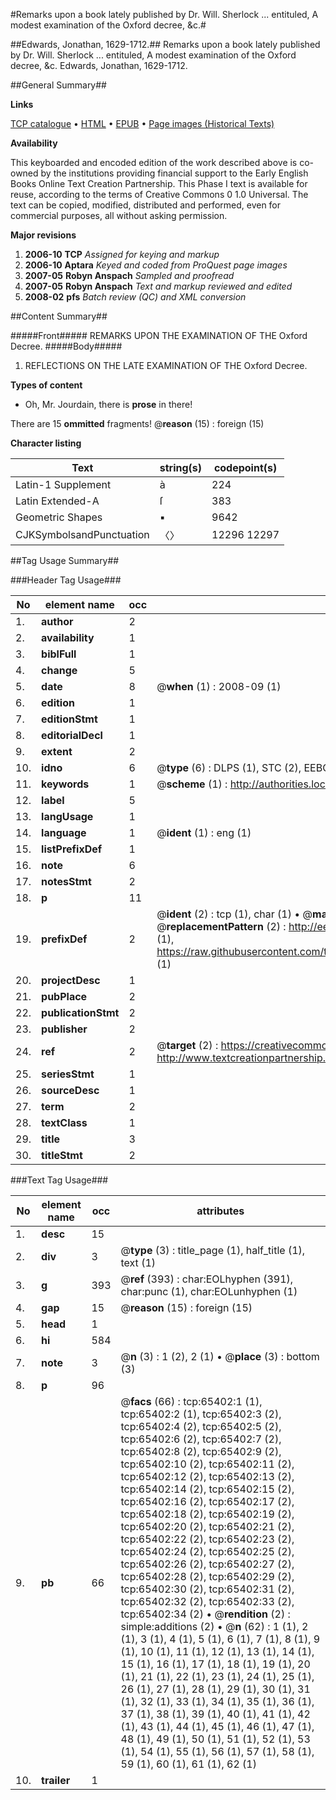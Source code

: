 #Remarks upon a book lately published by Dr. Will. Sherlock ... entituled, A modest examination of the Oxford decree, &c.#

##Edwards, Jonathan, 1629-1712.##
Remarks upon a book lately published by Dr. Will. Sherlock ... entituled, A modest examination of the Oxford decree, &c.
Edwards, Jonathan, 1629-1712.

##General Summary##

**Links**

[TCP catalogue](http://www.ota.ox.ac.uk/tcp/)  • 
[HTML](http://tei.it.ox.ac.uk/tcp/Texts-HTML/free/A38/A38076.html)  • 
[EPUB](http://tei.it.ox.ac.uk/tcp/Texts-EPUB/free/A38/A38076.epub) • 
[Page images (Historical Texts)](https://data.historicaltexts.jisc.ac.uk/view?pubId=eebo-12657240e&pageId=eebo-12657240e-65402-1)

**Availability**

This keyboarded and encoded edition of the
	       work described above is co-owned by the institutions
	       providing financial support to the Early English Books
	       Online Text Creation Partnership. This Phase I text is
	       available for reuse, according to the terms of Creative
	       Commons 0 1.0 Universal. The text can be copied,
	       modified, distributed and performed, even for
	       commercial purposes, all without asking permission.

**Major revisions**

1. __2006-10__ __TCP__ *Assigned for keying and markup*
1. __2006-10__ __Aptara__ *Keyed and coded from ProQuest page images*
1. __2007-05__ __Robyn Anspach__ *Sampled and proofread*
1. __2007-05__ __Robyn Anspach__ *Text and markup reviewed and edited*
1. __2008-02__ __pfs__ *Batch review (QC) and XML conversion*

##Content Summary##

#####Front#####
REMARKS
UPON THE
EXAMINATION
OF THE
Oxford Decree.
#####Body#####

1. REFLECTIONS
ON THE
LATE EXAMINATION
OF THE
Oxford Decree.

**Types of content**

  * Oh, Mr. Jourdain, there is **prose** in there!

There are 15 **ommitted** fragments! 
 @__reason__ (15) : foreign (15)

**Character listing**


|Text|string(s)|codepoint(s)|
|---|---|---|
|Latin-1 Supplement|à|224|
|Latin Extended-A|ſ|383|
|Geometric Shapes|▪|9642|
|CJKSymbolsandPunctuation|〈〉|12296 12297|

##Tag Usage Summary##

###Header Tag Usage###

|No|element name|occ|attributes|
|---|---|---|---|
|1.|__author__|2||
|2.|__availability__|1||
|3.|__biblFull__|1||
|4.|__change__|5||
|5.|__date__|8| @__when__ (1) : 2008-09 (1)|
|6.|__edition__|1||
|7.|__editionStmt__|1||
|8.|__editorialDecl__|1||
|9.|__extent__|2||
|10.|__idno__|6| @__type__ (6) : DLPS (1), STC (2), EEBO-CITATION (1), OCLC (1), VID (1)|
|11.|__keywords__|1| @__scheme__ (1) : http://authorities.loc.gov/ (1)|
|12.|__label__|5||
|13.|__langUsage__|1||
|14.|__language__|1| @__ident__ (1) : eng (1)|
|15.|__listPrefixDef__|1||
|16.|__note__|6||
|17.|__notesStmt__|2||
|18.|__p__|11||
|19.|__prefixDef__|2| @__ident__ (2) : tcp (1), char (1)  •  @__matchPattern__ (2) : ([0-9\-]+):([0-9IVX]+) (1), (.+) (1)  •  @__replacementPattern__ (2) : http://eebo.chadwyck.com/downloadtiff?vid=$1&page=$2 (1), https://raw.githubusercontent.com/textcreationpartnership/Texts/master/tcpchars.xml#$1 (1)|
|20.|__projectDesc__|1||
|21.|__pubPlace__|2||
|22.|__publicationStmt__|2||
|23.|__publisher__|2||
|24.|__ref__|2| @__target__ (2) : https://creativecommons.org/publicdomain/zero/1.0/ (1), http://www.textcreationpartnership.org/docs/. (1)|
|25.|__seriesStmt__|1||
|26.|__sourceDesc__|1||
|27.|__term__|2||
|28.|__textClass__|1||
|29.|__title__|3||
|30.|__titleStmt__|2||


###Text Tag Usage###

|No|element name|occ|attributes|
|---|---|---|---|
|1.|__desc__|15||
|2.|__div__|3| @__type__ (3) : title_page (1), half_title (1), text (1)|
|3.|__g__|393| @__ref__ (393) : char:EOLhyphen (391), char:punc (1), char:EOLunhyphen (1)|
|4.|__gap__|15| @__reason__ (15) : foreign (15)|
|5.|__head__|1||
|6.|__hi__|584||
|7.|__note__|3| @__n__ (3) : 1 (2), 2 (1)  •  @__place__ (3) : bottom (3)|
|8.|__p__|96||
|9.|__pb__|66| @__facs__ (66) : tcp:65402:1 (1), tcp:65402:2 (1), tcp:65402:3 (2), tcp:65402:4 (2), tcp:65402:5 (2), tcp:65402:6 (2), tcp:65402:7 (2), tcp:65402:8 (2), tcp:65402:9 (2), tcp:65402:10 (2), tcp:65402:11 (2), tcp:65402:12 (2), tcp:65402:13 (2), tcp:65402:14 (2), tcp:65402:15 (2), tcp:65402:16 (2), tcp:65402:17 (2), tcp:65402:18 (2), tcp:65402:19 (2), tcp:65402:20 (2), tcp:65402:21 (2), tcp:65402:22 (2), tcp:65402:23 (2), tcp:65402:24 (2), tcp:65402:25 (2), tcp:65402:26 (2), tcp:65402:27 (2), tcp:65402:28 (2), tcp:65402:29 (2), tcp:65402:30 (2), tcp:65402:31 (2), tcp:65402:32 (2), tcp:65402:33 (2), tcp:65402:34 (2)  •  @__rendition__ (2) : simple:additions (2)  •  @__n__ (62) : 1 (1), 2 (1), 3 (1), 4 (1), 5 (1), 6 (1), 7 (1), 8 (1), 9 (1), 10 (1), 11 (1), 12 (1), 13 (1), 14 (1), 15 (1), 16 (1), 17 (1), 18 (1), 19 (1), 20 (1), 21 (1), 22 (1), 23 (1), 24 (1), 25 (1), 26 (1), 27 (1), 28 (1), 29 (1), 30 (1), 31 (1), 32 (1), 33 (1), 34 (1), 35 (1), 36 (1), 37 (1), 38 (1), 39 (1), 40 (1), 41 (1), 42 (1), 43 (1), 44 (1), 45 (1), 46 (1), 47 (1), 48 (1), 49 (1), 50 (1), 51 (1), 52 (1), 53 (1), 54 (1), 55 (1), 56 (1), 57 (1), 58 (1), 59 (1), 60 (1), 61 (1), 62 (1)|
|10.|__trailer__|1||
